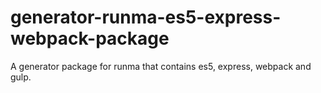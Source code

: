 # generator-runma-es5-express-webpack-package
A generator package for runma that contains es5, express, webpack and gulp.
